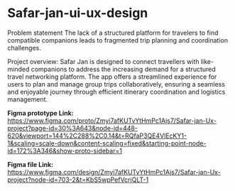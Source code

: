 # Safar-jan-ui-ux-design
Problem statement
The lack of a structured platform for travelers to find compatible companions leads to fragmented trip planning and coordination challenges.

Project overview:
Safar Jan is designed to connect travellers with like-minded companions to address the increasing demand for a structured travel networking platform. The app offers a streamlined experience for users to plan and manage group trips collaboratively, ensuring a seamless and enjoyable journey through efficient itinerary coordination and logistics management.


**Figma prototype Link:** https://www.figma.com/proto/Zmyi7afKUTvYtHmPc1Ajs7/Safar-jan-Ux-project?page-id=30%3A643&node-id=448-620&viewport=144%2C288%2C0.14&t=RQfaP3QE4VlEcKY1-1&scaling=scale-down&content-scaling=fixed&starting-point-node-id=172%3A346&show-proto-sidebar=1

**Figma file Link:** https://www.figma.com/design/Zmyi7afKUTvYtHmPc1Ajs7/Safar-jan-Ux-project?node-id=703-2&t=KbS5wpPefVcrjQLT-1


